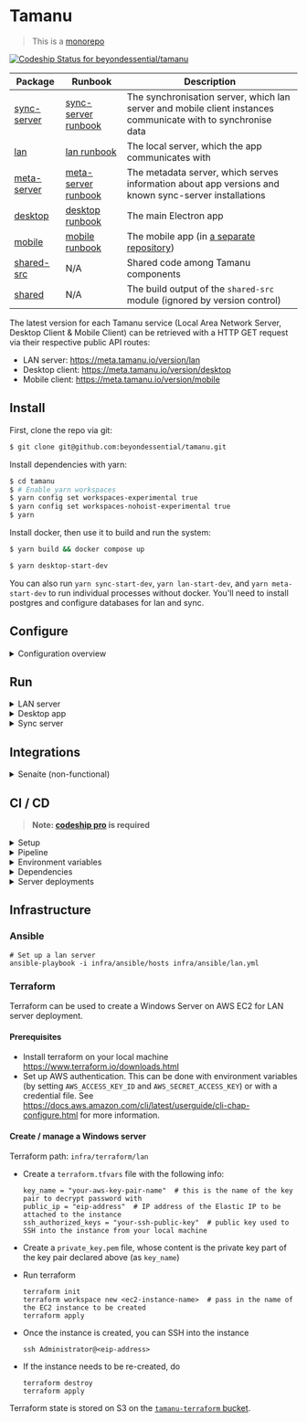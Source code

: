 # Tamanu

> This is a [monorepo](https://github.com/babel/babel/blob/master/doc/design/monorepo.md)

[ ![Codeship Status for beyondessential/tamanu](https://app.codeship.com/projects/9355b080-d34d-0136-45ef-2e8db6e7ba42/status?branch=codeship)](https://app.codeship.com/projects/316346)

| Package | Runbook | Description |
| ------- | ------- | ----------- |
| [sync-server](packages/sync-server) | [sync-server runbook](https://beyond-essential.slab.com/posts/tamanu-sync-server-runbook-et0trny5) | The synchronisation server, which lan server and mobile client instances communicate with to synchronise data |
| [lan](packages/lan) | [lan runbook](https://beyond-essential.slab.com/posts/todo-tamanu-lan-runbook-ezljl0qk) | The local server, which the app communicates with |
| [meta-server](packages/meta-server) | [meta-server runbook](https://beyond-essential.slab.com/posts/todo-tamanu-meta-server-runbook-0zbgw7m7) | The metadata server, which serves information about app versions and known sync-server installations |
| [desktop](packages/desktop) | [desktop runbook](https://beyond-essential.slab.com/posts/todo-tamanu-desktop-runbook-i2bmy57c) | The main Electron app |
| [mobile](https://github.com/beyondessential/tamanu-mobile/) | [mobile runbook](https://beyond-essential.slab.com/posts/todo-tamanu-mobile-runbook-8vj8qceu) | The mobile app (in [a separate repository](https://github.com/beyondessential/tamanu)) |
| [shared-src](packages/shared-src) | N/A | Shared code among Tamanu components |
| [shared](packages/shared) | N/A | The build output of the `shared-src` module (ignored by version control) |

The latest version for each Tamanu service (Local Area Network Server, Desktop Client & Mobile Client) can be retrieved with a HTTP GET request via their respective public API routes:

- LAN server: https://meta.tamanu.io/version/lan
- Desktop client: https://meta.tamanu.io/version/desktop
- Mobile client: https://meta.tamanu.io/version/mobile

## Install

First, clone the repo via git:

```bash
$ git clone git@github.com:beyondessential/tamanu.git
```

Install dependencies with yarn:

```bash
$ cd tamanu
$ # Enable yarn workspaces
$ yarn config set workspaces-experimental true
$ yarn config set workspaces-nohoist-experimental true
$ yarn
```

Install docker, then use it to build and run the system:

```bash
$ yarn build && docker compose up
```
```bash
$ yarn desktop-start-dev
```

You can also run `yarn sync-start-dev`, `yarn lan-start-dev`, and `yarn meta-start-dev` to run individual processes without docker. You'll need to install postgres and configure databases for lan and sync.

## Configure

<details>
<summary>Configuration overview</summary>

The modules use `config`, which helps manage different configurations easily. Each module has a
`config/` directory, with several files in it. The base configuration is in `config/default.json`,
and the values there will be used unless overridden by a more specific configuration (for eg
`config/development.json`).

The local configuration (`config/local.json`) will always take highest precedence and should not
be checked into version control. This file should contain the information for database configuration,
local credentials, etc.

The [`config` docs](https://github.com/lorenwest/node-config/wiki/Configuration-Files) have more info on how that works.
</details>

## Run

<details>
<summary>LAN server</summary>

The Tamanu desktop app needs a lan server running to operate correctly. For
local development, this can just be another process on the same host.

```bash
$ yarn lan-start-dev
```

This will start a build & watch process on the lan server and the shared directory.

If you're working on backend functionality, it's much, _much_ quicker and easier to drive development
with testing. You can set up predictable test data rather than having to click through a bunch of
UI screens every time, and the live-reload turnaround is way faster than the desktop version. (this
is in addition to the fact that any backend functionality should have tests against it anyway)

The lan server uses sequelize to manage database connections, and can switch between sqlite and postgres.
The development config (`packages/lan/config/development.json`) sets the `db.sqlitePath` config variable,
which causes the app to use sqlite as a database - this is to make initial setup easier. If you have
postgres available, set the appropriate connection variables in your `local.json`, making sure to
set `sqlitePath` to `""` so the postgres connection is respected.

When the app detects an empty or missing db on startup, it'll run an importer on an excel file to populate all the initial patients, users and reference data.

- the app will classify the db as empty if it has no users in it
- the initial definitions file to import is defined in `config.initialDataPath` (`packages/lan/data/demo_definitions.xlsx` by default)
- by default, the database is an sqlite db at `packages/lan/data/tamanu-dev.db`; deleting that file and restarting the lan process to trigger the import is the quickest way to get a fresh database
- this is also true for production! initial production deployment expects a data definition document to be provided
</details>

<details>
<summary>Desktop app</summary>

Once there is a LAN server up and running, run this to start the Electron app for development.

```bash
$ yarn desktop-start-dev
```

Note that we also use storybook to develop components in isolation, which you can run from within
the desktop directory using `yarn storybook`.
</details>

<details>
<summary>Sync server</summary>

By default, the sync server will not run migrations automatically. To enable automatic migrations, set `db.syncOnStartup` to `true` within your local configuration (see the `Config` section above).

#### OSX

Run:

```bash
brew install postgres
brew services start postgres
createdb tamanu-sync
yarn install
yarn sync-start-dev
```

#### WSL

Install the [PostgreSQL server](https://www.postgresql.org/download/windows/). Open pgAdmin and add a new database `tamanu-sync`, then run:

```bash
yarn install
yarn sync-start-dev
```
</details>

## Integrations

<details>
<summary>Senaite (non-functional)</summary>

_NB: The Senaite integration is currently non-functional_

Senaite is disabled by default. To enable it, update your config/local.json to include the Senaite
information. The most relevant key is `enabled: true` but you'll almost certainly have to update
the API url and login credentials as well (see config/default.json for how this should be structured).
</details>

## CI / CD

> **Note: [codeship pro](https://codeship.com/features/pro) is required**

<details>
<summary>Setup</summary>

- install [Jet CLI](https://documentation.codeship.com/pro/jet-cli/installation/)
- download your codeship project's AES key from _Project Settings_
- use [SSH helper](https://github.com/codeship-library/docker-utilities/tree/master/ssh-helper) to generate SSH keys
- populate `codeship.env` with environment variables defined below
- use [jet encrypt](https://documentation.codeship.com/pro/jet-cli/encrypt/) to encrypt ENV variables e.g `jet encrypt codeship.env codeship.env.encrypted`
- make sure that `codeship.env` is kept safe or remove it
- use `jet` cli to test build pipelines e.g `jet steps --tag "dev"`
</details>

<details>
<summary>Pipeline</summary>

- `dev`, `master`, and any branch starting with `ci-` trigger build automatically
- `desktop` is built and packaged for Windows, then published to S3 by `electron-builder` (see "App updates" in the [readme of Desktop](https://github.com/beyondessential/tamanu/blob/dev/packages/desktop/README.md))
- `lan` builds are zipped and manually pushed to S3, within the `tamanu-builds` bucket
- `sync-server` and `meta-server` builds get deployed to an AWS Elastic Beanstalk cluster
</details>

<details>
<summary>Environment variables</summary>

- `AWS_ACCESS_KEY_ID` and `AWS_SECRET_ACCESS_KEY`: AWS auth keys with S3 write access
- `CONFIG_DESKTOP`: desktop config `single lined env variables` e.g `FOO1=bar1\nFOO2=bar2`
- `CONFIG_LAN_$ENV_$BRANCH` and `CONFIG_DESKTOP_$ENV_$BRANCH`: `lan` and `server` configs as json string. e.g `CONFIG_LAN_DEMO_DEV`
- `PRIVATE_SSH_KEY`: SSH private key used for server deployment
- `SERVER_URL_$BRANCH`: SSH server url e.g `user@host`
- `$ENV`: represents different set of configs e.g `DEMO`, `SERVER1`, `SERVER2`
- `$BRANCH`: the branch this build process is triggered for e.g `DEV`, `MASTER`
</details>

<details>
<summary>Dependencies</summary>

- `codeship-services.yml` codeship services definition
- `codeship-steps.yml` CI / CD steps are defined here
- `Dockerfile` and `Dockerfile.deploy` describe build environments
- `codeship.env.encrypted` encrypted ENV variables passed to docker during build process
</details>

<details>
<summary>Server deployments</summary>

#### Setting up a new Elastic Beanstalk application and environment:

- add a certificate for a subdomain (e.g. [sync-dev.tamanu.io](https://sync-dev.tamanu.io)) using AWS's ACM
- configure the application and environment in AWS
  1. select "web server" when prompted
  2. fill out the basic details of your environment
     - environment and application names
     - platform (probably nodejs)
     - in the application code section choose "sample application"
  3. hit "Configure more options"
     - select an environment type of "load balancing" in the capacity section, and select a max of 1 instance if you're setting up a dev environment
     - add an https listener in the "load balancer" section, using the ACM certificate you set up earlier
       - use the certificate you created earlier
       - use default security policy (ELBSecurityPolicy-2016-08)
     - set up managed updates (this will make sure instances are kept up to date with software patches)
     - create a new database
        - we're using postgres 13.2
        - T3 micro is probably fine 
        - generate new credentials and save them in the tamanu folder in lastpass
        - set retention to "create snapshot" so that if the environment gets destroyed we have a backup
     - add the relevant keypair (tamanu-eb-key-pair, _not tamanu-key-pair_) in the security section
     - configure anything else you need (monitoring, alerts, databases, scaling, larger instances than t2.micro, etc.)
        - email notifications to team-tamanu@beyondessential.com.au
  4. create the environment (this can take a while)
  5. visit your created url to make sure everything's working ok (at this point it will still be running the AWS sample app)
  6. set up the environment variables via Configuration -> Software -> Environment properties
    - the only environment variable to set is `NODE_CONFIG`, set to a json string
    - it's easiest to copy the config from an existing environment
    - make sure to update the database connection details in that json string!
      - host from RDS "Connectivity & security" / "Endpoint & port"
      - password from earlier
      - username should just be postgres
  7. Now you'll need to create the actual database (RDS will create the cluster, not the environment)
    - set up eb ssh access to your new environment
      - (we're in ap-southeast-2 / Sydney)
    - you will need to paste in the connection string from AWS
    - use the password you made earlier
    - do everything as the postgres user
    - `CREATE DATABASE "tamanu-sync";`
  8. deploy the application version you want to the new environment
    - Applications -> Application versions
    - pick the version you want
    - deploy to your newly created environment
  9. get over into Route 53
    - use the tamanu.io hosted zone
    - create record
    - A record
    - Alias on
    - alias to EB environment, pick the appropriate zone & EB app
- add steps to [codeship-steps.yml](codeship-steps.yml):
  1. build a release version of just that package (excluding the rest of the monorepo) using [scripts/build_package_release.sh](scripts/build_package_release.sh)
  2. deploy the release using a one-line script similar to [scripts/deploy_meta_dev.sh](scripts/deploy_meta_dev.sh) or [scripts/deploy_sync_dev.sh](scripts/deploy_sync_dev.sh)
- [set up encrypted environment variables](https://docs.cloudbees.com/docs/cloudbees-codeship/latest/pro-builds-and-configuration/environment-variables#_encrypted_environment_variables) using the jet cli, and add the environmental variables used by your deploy script, then encrypt and commit the [codeship.env.encrypted](codeship.env.encrypted) file

#### Troubleshooting:

- make sure you read the logs from both Codeship and your Elastic Beanstalk environment to find out what went wrong
- configure [codeship-steps.yml](codeship-steps.yml) to build the exact branch you're working on by changing the line that looks something like `tag: ^(dev|ci-)` to `tag: ^(dev|ci-|my-branch)`
- make sure `yarn workspace my-package build` builds your package, and `yarn workspace my-package start` starts it (see [packages/sync-server/package.json](packages/sync-server/package.json) for an example)
- remember to run `chmod u+x scripts/deploy_$MYSERVICE_$MYENV.sh` so your deploy script is executable
- if your service imports dependencies it should list them as `dependencies` (not `devDependencies`) in its own `package.json`; it can find unlisted dependencies in the monorepo's root `node_modules` folder during local development, but won't be able to import them once deployed
- you can ssh into your instances by setting up the eb cli and then running `eb ssh`; this is useful for setting up a database, or for in-depth debugging
</details>

## Infrastructure

### Ansible

```shell
# Set up a lan server
ansible-playbook -i infra/ansible/hosts infra/ansible/lan.yml
```

### Terraform

Terraform can be used to create a Windows Server on AWS EC2 for LAN server deployment.

#### Prerequisites

- Install terraform on your local machine <https://www.terraform.io/downloads.html>
- Set up AWS authentication. This can be done with environment variables (by setting `AWS_ACCESS_KEY_ID` and `AWS_SECRET_ACCESS_KEY`) or with a credential file. See <https://docs.aws.amazon.com/cli/latest/userguide/cli-chap-configure.html> for more information.

#### Create / manage a Windows server

Terraform path: `infra/terraform/lan`

- Create a `terraform.tfvars` file with the following info:

    ```hcl
    key_name = "your-aws-key-pair-name"  # this is the name of the key pair to decrypt password with
    public_ip = "eip-address"  # IP address of the Elastic IP to be attached to the instance
    ssh_authorized_keys = "your-ssh-public-key"  # public key used to SSH into the instance from your local machine
    ```

- Create a `private_key.pem` file, whose content is the private key part of the key pair declared above (as `key_name`)
- Run terraform

    ```shell
    terraform init
    terraform workspace new <ec2-instance-name>  # pass in the name of the EC2 instance to be created
    terraform apply
    ```

- Once the instance is created, you can SSH into the instance
    
    ```
    ssh Administrator@<eip-address>
    ```

- If the instance needs to be re-created, do

    ```shell
    terraform destroy
    terraform apply
    ```

Terraform state is stored on S3 on the [`tamanu-terraform` bucket](https://s3.console.aws.amazon.com/s3/buckets/tamanu-terraform?region=ap-southeast-2&tab=objects).
